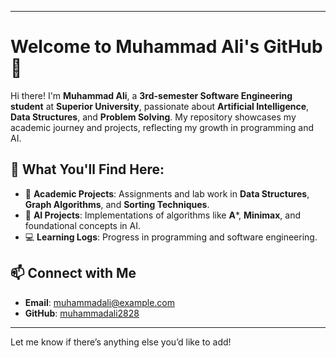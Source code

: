 
---

# Welcome to Muhammad Ali's GitHub 👋  

Hi there! I'm **Muhammad Ali**, a **3rd-semester Software Engineering student** at **Superior University**, passionate about **Artificial Intelligence**, **Data Structures**, and **Problem Solving**. My repository showcases my academic journey and projects, reflecting my growth in programming and AI.  

## 🚀 What You'll Find Here:  
- 📘 **Academic Projects**: Assignments and lab work in **Data Structures**, **Graph Algorithms**, and **Sorting Techniques**.  
- 🤖 **AI Projects**: Implementations of algorithms like **A***, **Minimax**, and foundational concepts in AI.  
- 💻 **Learning Logs**: Progress in programming and software engineering.  


## 📫 Connect with Me  
- **Email**: muhammadali@example.com  
- **GitHub**: [muhammadali2828](https://github.com/muhammadali2828)  

---

Let me know if there’s anything else you’d like to add!
